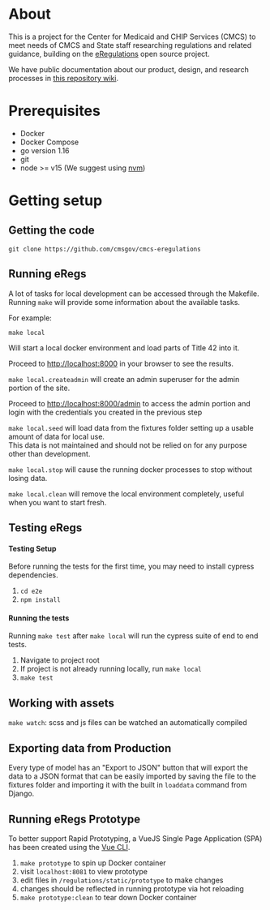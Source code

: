 # About

This is a project for the Center for Medicaid and CHIP Services (CMCS) to meet needs of CMCS and State staff researching regulations and related guidance, building on the [eRegulations](https://eregs.github.io/) open source project.

We have public documentation about our product, design, and research processes in [this repository wiki](https://github.com/CMSgov/cmcs-eregulations/wiki).

# Prerequisites

- Docker
- Docker Compose
- go version 1.16
- git
- node >= v15 (We suggest using [nvm](https://github.com/nvm-sh/nvm))

# Getting setup

## Getting the code ##

```
git clone https://github.com/cmsgov/cmcs-eregulations
```

## Running eRegs ##

A lot of tasks for local development can be accessed through the Makefile.
Running `make` will provide some information about the available tasks.

For example:

```
make local
```

Will start a local docker environment and load parts of Title 42 into it.

Proceed to <http://localhost:8000> in your browser to see the results.

`make local.createadmin` will create an admin superuser for the admin portion of the site.

Proceed to <http://localhost:8000/admin> to access the admin portion and login with the credentials you created in the previous step

`make local.seed` will load data from the fixtures folder setting up a usable amount of data for local use.  
This data is not maintained and should not be relied on for any purpose other than development.

`make local.stop` will cause the running docker processes to stop without losing data.

`make local.clean` will remove the local environment completely, useful when you want to start fresh.

## Testing eRegs ##

#### Testing Setup ####

Before running the tests for the first time, you may need to install cypress dependencies.

1. `cd e2e`
2. `npm install`

#### Running the tests ####

Running `make test` after `make local` will run the cypress suite of end to end tests.

1. Navigate to project root
2. If project is not already running locally, run `make local`
3. `make test`

## Working with assets ##

`make watch`: scss and js files can be watched an automatically compiled

## Exporting data from Production ##

Every type of model has an "Export to JSON" button that will export the data to a JSON format that can be easily imported
by saving the file to the fixtures folder and importing it with the built in `loaddata` command from Django.

## Running eRegs Prototype ##

To better support Rapid Prototyping, a VueJS Single Page Application (SPA) has been created using the [Vue CLI](https://cli.vuejs.org/).

1. `make prototype` to spin up Docker container
2. visit `localhost:8081` to view prototype
3. edit files in `/regulations/static/prototype` to make changes
4. changes should be reflected in running prototype via hot reloading
5. `make prototype:clean` to tear down Docker container
